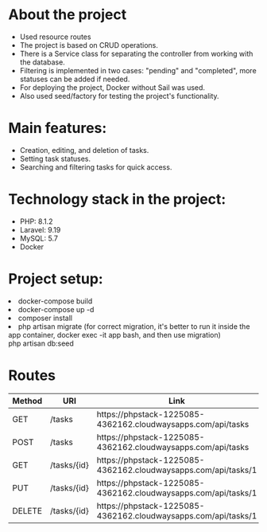 <h1>About the project</h1>
<ul>
<li>Used resource routes</li>
<li>The project is based on CRUD operations.</li>
<li> There is a Service class for separating the controller from working with the database.</li>
<li>Filtering is implemented in two cases: "pending" and "completed", more statuses can be added if needed.</li>
<li>For deploying the project, Docker without Sail was used.</li>
<li> Also used seed/factory for testing the project's functionality.</li>
</ul>

<h1>Main features:</h1>
<ul>
<li>Creation, editing, and deletion of tasks.</li>
<li>Setting task statuses.</li>
<li>Searching and filtering tasks for quick access.</li>
</ul>

<h1>Technology stack in the project:</h1>
<ul>
<li>PHP: 8.1.2</li>
<li>Laravel: 9.19</li>
<li>MySQL: 5.7</li>
<li>Docker</li>
</ul>


<h1>Project setup:</h1>

<li>docker-compose build</li>
<li>docker-compose up -d</li>
<li>composer install</li>
<li>php artisan migrate (for correct migration, it's better to run it inside the app container, docker exec -it app bash, and then use migration)</li>
</li>php artisan db:seed</li>
<br>

<h1>Routes</h1>

<table>
  <thead>
    <tr>
      <th>Method</th>
      <th>URI</th>
        <th>Link</th>
    </tr>
  </thead>
  <tbody>
    <tr>
      <td>GET</td>
      <td>/tasks</td>
        <td>https://phpstack-1225085-4362162.cloudwaysapps.com/api/tasks</td>
    </tr>
    <tr>
      <td>POST</td>
      <td>/tasks</td>
        <td>https://phpstack-1225085-4362162.cloudwaysapps.com/api/tasks</td>
    </tr>
    <tr>
      <td>GET</td>
      <td>/tasks/{id}</td>
      <td>https://phpstack-1225085-4362162.cloudwaysapps.com/api/tasks/1</td>
    </tr>
    <tr>
      <td>PUT</td>
      <td>/tasks/{id}</td>
      <td>https://phpstack-1225085-4362162.cloudwaysapps.com/api/tasks/1</td>
    </tr>
    <tr>
      <td>DELETE</td>
      <td>/tasks/{id}</td>
      <td>https://phpstack-1225085-4362162.cloudwaysapps.com/api/tasks/1</td>
    </tr>
  </tbody>
</table>




